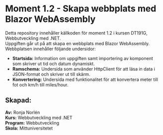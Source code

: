 # Moment 1.2 - Skapa webbplats med Blazor WebAssembly
Detta repository innehåller källkoden för moment 1.2 i kursen DT191G, Webbutveckling med .NET.  
Uppgiften går ut på att skapa en webbplats med Blazor WebAssembly. Webbplatsen innehåller följande undersidor:  
* **Startsida:** Information om uppgiften samt importering av komponent som skriver ut tid och datum dynamiskt.
* **Ramschema:** Undersida som använder HttpClient för att läsa in data i JSON-format och skriver ut till skärm.
* **Konvertering:** Undersida med funktionalitet för att konvertera meter till fot och km/h till miles/hour.

## Skapad:
**Av:** Ronja Norlén  
**Kurs:** Webbutveckling med .NET  
**Program:** Webbutveckling  
**Skola:** Mittuniversitetet 
